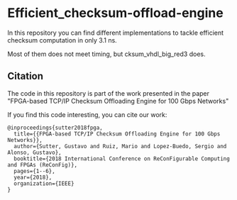 # Efficient_checksum-offload-engine

In this repository you can find different implementations to tackle efficient checksum computation in only 3.1 ns.

Most of them does not meet timing, but cksum_vhdl_big_red3 does.

## Citation

The code in this repository is part of the work presented in the paper "FPGA-based TCP/IP Checksum Offloading Engine for 100 Gbps Networks"

If you find this code interesting, you can cite our work:

```
@inproceedings{sutter2018fpga,
  title={{FPGA-based TCP/IP Checksum Offloading Engine for 100 Gbps Networks}},
  author={Sutter, Gustavo and Ruiz, Mario and Lopez-Buedo, Sergio and Alonso, Gustavo},
  booktitle={2018 International Conference on ReConFigurable Computing and FPGAs (ReConFig)},
  pages={1--6},
  year={2018},
  organization={IEEE}
}
```